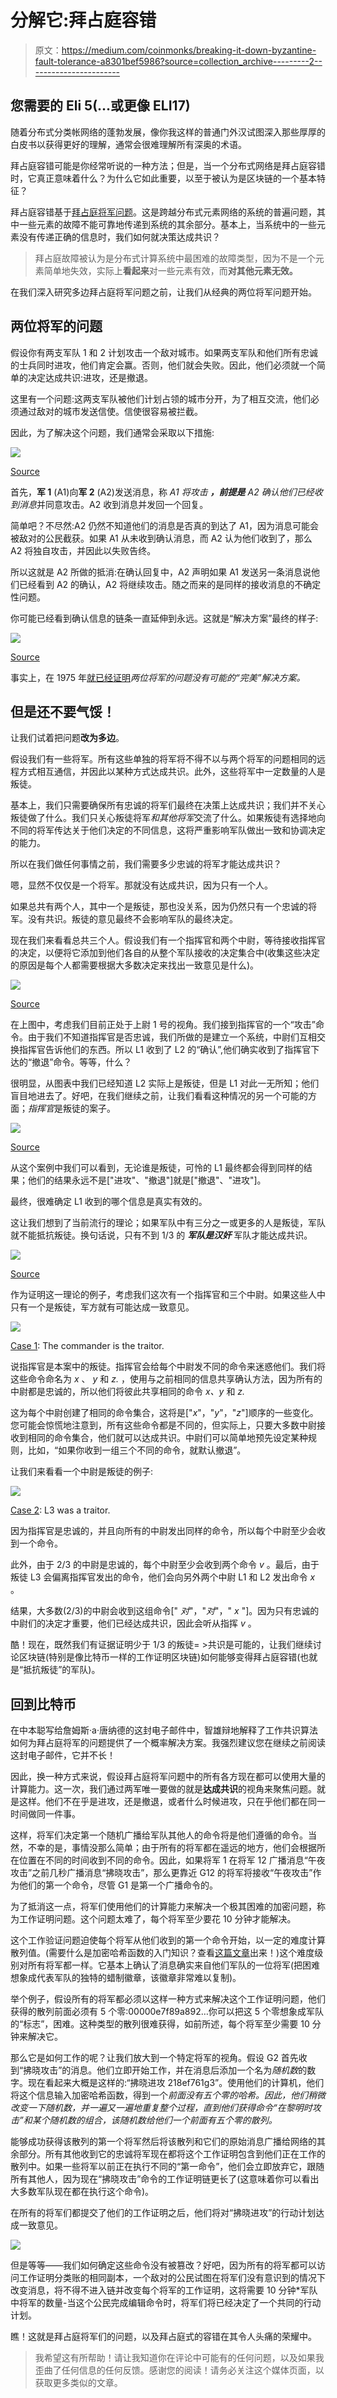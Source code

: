 # 分解它:拜占庭容错

> 原文：<https://medium.com/coinmonks/breaking-it-down-byzantine-fault-tolerance-a8301bef5986?source=collection_archive---------2----------------------->

## 您需要的 Eli 5(…或更像 ELI17)

随着分布式分类帐网络的蓬勃发展，像你我这样的普通门外汉试图深入那些厚厚的白皮书以获得更好的理解，通常会很难理解所有深奥的术语。

拜占庭容错可能是你经常听说的一种方法；但是，当一个分布式网络是拜占庭容错时，它真正意味着什么？为什么它如此重要，以至于被认为是区块链的一个基本特征？

拜占庭容错基于[拜占庭将军问题](http://citeseerx.ist.psu.edu/viewdoc/download?doi=10.1.1.126.9525&rep=rep1&type=pdf)。这是跨越分布式元素网络的系统的普遍问题，其中一些元素的故障不能可靠地传递到系统的其余部分。基本上，当系统中的一些元素没有传递正确的信息时，我们如何就决策达成共识？

> 拜占庭故障被认为是分布式计算系统中最困难的故障类型，因为不是一个元素简单地失效，实际上**看起来**对一些元素有效，而**对其他元素无效。**

在我们深入研究多边拜占庭将军问题之前，让我们从经典的两位将军问题开始。

## 两位将军的问题

假设你有两支军队 1 和 2 计划攻击一个敌对城市。如果两支军队和他们所有忠诚的士兵同时进攻，他们肯定会赢。否则，他们就会失败。因此，他们必须就一个简单的决定达成共识:进攻，还是撤退。

这里有一个问题:这两支军队被他们计划占领的城市分开，为了相互交流，他们必须通过敌对的城市发送信使。信使很容易被拦截。

因此，为了解决这个问题，我们通常会采取以下措施:

![](img/b11a683346356a78f18afb5a3d542425.png)

[Source](https://www.zeonlab.com/blog/byzantine-fault-tolerance/)

首先，**军 1** (A1)向**军 2** (A2)发送消息，称 *A1 将攻击* ***，前提是*** *A2 确认他们已经收到消息*并同意攻击。A2 收到消息并发回一个回复。

简单吧？不尽然:A2 仍然不知道他们的消息是否真的到达了 A1，因为消息可能会被敌对的公民截获。如果 A1 从未收到确认消息，而 A2 认为他们收到了，那么 A2 将独自攻击，并因此以失败告终。

所以这就是 A2 所做的抵消:在确认回复中，A2 声明如果 A1 发送另一条消息说他们已经看到 A2 的确认，A2 将继续攻击。随之而来的是同样的接收消息的不确定性问题。

你可能已经看到确认信息的链条一直延伸到永远。这就是“解决方案”最终的样子:

![](img/46c93256243cb0f34f5b04eba2ce8c6e.png)

[Source](https://www.zeonlab.com/blog/byzantine-fault-tolerance/)

事实上，在 1975 年[就已经证明](http://hydra.infosys.tuwien.ac.at/teaching/courses/AdvancedDistributedSystems/download/1975_Akkoyunlu,%20Ekanadham,%20Huber_Some%20constraints%20and%20tradeoffs%20in%20the%20design%20of%20network%20communications.pdf)*两位将军的问题没有可能的“完美”解决方案。*

## 但是还不要气馁！

让我们试着把问题**改为多边**。

假设我们有一些将军。所有这些单独的将军将不得不以与两个将军的问题相同的远程方式相互通信，并因此以某种方式达成共识。此外，这些将军中一定数量的人是叛徒。

基本上，我们只需要确保所有忠诚的将军们最终在决策上达成共识；我们并不关心叛徒做了什么。我们只关心叛徒将军*和其他将军*交流了什么。如果叛徒有选择地向不同的将军传达关于他们决定的不同信息，这将严重影响军队做出一致和协调决定的能力。

所以在我们做任何事情之前，我们需要多少忠诚的将军才能达成共识？

嗯，显然不仅仅是一个将军。那就没有达成共识，因为只有一个人。

如果总共有两个人，其中一个是叛徒，那也没关系，因为仍然只有一个忠诚的将军。没有共识。叛徒的意见最终不会影响军队的最终决定。

现在我们来看看总共三个人。假设我们有一个指挥官和两个中尉，等待接收指挥官的决定，以便将它添加到他们各自的从整个军队接收的决定集合中(收集这些决定的原因是每个人都需要根据大多数决定来找出一致意见是什么)。

![](img/3b904bafe583a86ea8e610f252687881.png)

[Source](https://people.eecs.berkeley.edu/~luca/cs174/byzantine.pdf)

在上图中，考虑我们目前正处于上尉 1 号的视角。我们接到指挥官的一个“攻击”命令。由于我们不知道指挥官是否忠诚，我们所做的是建立一个系统，中尉们互相交换指挥官告诉他们的东西。所以 L1 收到了 L2 的“确认”,他们确实收到了指挥官下达的“撤退”命令。等等，什么？

很明显，从图表中我们已经知道 L2 实际上是叛徒，但是 L1 对此一无所知；他们盲目地进去了。好吧，在我们继续之前，让我们看看这种情况的另一个可能的方面；*指挥官*是叛徒的案子。

![](img/73055d8bb6ac56b3a42f401ad335a7e8.png)

[Source](http://citeseerx.ist.psu.edu/viewdoc/download?doi=10.1.1.126.9525&rep=rep1&type=pdf)

从这个案例中我们可以看到，无论谁是叛徒，可怜的 L1 最终都会得到同样的结果；他们的结果永远不是["进攻"、"撤退"]就是["撤退"、"进攻"]。

最终，很难确定 L1 收到的哪个信息是真实有效的。

这让我们想到了当前流行的理论；如果军队中有三分之一或更多的人是叛徒，军队就不能抵抗叛徒。换句话说，只有不到 1/3 的 ***军队是汉奸*** 军队才能达成共识。

![](img/5098830b14dac2f48363b081dd3cc2dd.png)

[Source](http://citeseerx.ist.psu.edu/viewdoc/download?doi=10.1.1.126.9525&rep=rep1&type=pdf)

作为证明这一理论的例子，考虑我们这次有一个指挥官和三个中尉。如果这些人中只有一个是叛徒，军方就有可能达成一致意见。

![](img/741f5c8cd08a710ec782881816fa949c.png)

[Case 1](http://citeseerx.ist.psu.edu/viewdoc/download?doi=10.1.1.126.9525&rep=rep1&type=pdf): The commander is the traitor.

说指挥官是本案中的叛徒。指挥官会给每个中尉发不同的命令来迷惑他们。我们将这些命令命名为 *x* 、 *y* 和 *z.* ，使用与之前相同的信息共享确认方法，因为所有的中尉都是忠诚的，所以他们将彼此共享相同的命令 *x、y* 和 *z.*

这为每个中尉创建了相同的命令集合，这将是["*x*"，"*y*"，"*z*"]顺序的一些变化。您可能会惊慌地注意到，所有这些命令都是不同的，但实际上，只要大多数中尉接收到相同的命令集合，他们就可以达成共识。中尉们可以简单地预先设定某种规则，比如，“如果你收到一组三个不同的命令，就默认撤退”。

让我们来看看一个中尉是叛徒的例子:

![](img/33e51b61d8518094d63b39292bf06a9b.png)

[Case 2](http://citeseerx.ist.psu.edu/viewdoc/download?doi=10.1.1.126.9525&rep=rep1&type=pdf): L3 was a traitor.

因为指挥官是忠诚的，并且向所有的中尉发出同样的命令，所以每个中尉至少会收到一个命令。

此外，由于 2/3 的中尉是忠诚的，每个中尉至少会收到两个命令 *v* 。最后，由于叛徒 L3 会偏离指挥官发出的命令，他们会向另外两个中尉 L1 和 L2 发出命令 *x* 。

结果，大多数(2/3)的中尉会收到这组命令[" *对*"，"*对*"，" *x* "]。因为只有忠诚的中尉们的决定才重要，他们已经达成共识，因此会听从指挥 *v* 。

酷！现在，既然我们有证据证明少于 1/3 的叛徒= >共识是可能的，让我们继续讨论区块链(特别是像比特币一样的工作证明区块链)如何能够变得拜占庭容错(也就是“抵抗叛徒”的军队)。

## 回到比特币

在中本聪写给詹姆斯·a·唐纳德的这封电子邮件中，智雄辩地解释了工作共识算法如何为拜占庭将军的问题提供了一个概率解决方案。我强烈建议您在继续之前阅读这封电子邮件，它并不长！

因此，换一种方式来说，假设拜占庭将军问题中的所有各方现在都可以使用大量的计算能力。这一次，我们通过两军唯一要做的就是**达成共识**的视角来聚焦问题。就是这样。他们不在乎是进攻，还是撤退，或者什么时候进攻，只在乎他们都在同一时间做同一件事。

这样，将军们决定第一个随机广播给军队其他人的命令将是他们遵循的命令。当然，不幸的是，事情没那么简单；由于所有的将军都在遥远的地方，他们会根据所在位置在不同的时间收到不同的命令。因此，如果将军 1 在将军 12 广播消息“午夜攻击”之前几秒广播消息“拂晓攻击”，那么更靠近 G12 的将军将接收“午夜攻击”作为他们的第一个命令，尽管 G1 是第一个广播命令的。

为了抵消这一点，将军们使用他们的计算能力来解决一个极其困难的加密问题，称为工作证明问题。这个问题太难了，每个将军至少要花 10 分钟才能解决。

这个工作验证问题迫使每个将军从他们收到的第一个命令开始，以一定的难度计算散列值。(需要什么是加密哈希函数的入门知识？查看[这篇文章](/@ramyjzh/cryptographic-hash-functions-wait-what-35128a8960a6)出来！)这个难度级别对所有将军都一样。它基本上确认了消息确实来自他们军队的一位将军(把困难想象成代表军队的独特的蜡制徽章，该徽章非常难以复制)。

举个例子，假设所有的将军都必须以这样一种方式来解决这个工作证明问题，他们获得的散列前面必须有 5 个零:00000e7f89a892…你可以把这 5 个零想象成军队的“标志”，困难。这种类型的散列很难获得，如前所述，每个将军至少需要 10 分钟来解决它。

那么它是如何工作的呢？让我们放大到一个特定将军的视角。假设 G2 首先收到“拂晓攻击”的消息。他们立即开始工作，并在消息后添加一个名为*随机数*的数字。现在看起来大概是这样的:“拂晓进攻 218ef761g3”。使用他们的计算机，他们将这个信息输入加密哈希函数，得到一个*前面没有五个零的哈希。因此，他们稍微改变一下随机数，并一遍又一遍地重复整个过程，直到他们获得命令“在黎明时攻击”和某个随机数的组合，该随机数给他们一个前面有五个零的散列。*

能够成功获得该散列的第一个将军然后将该散列和它们的原始消息广播给网络的其余部分。所有其他收到它的忠诚将军现在都将这个工作证明包含到他们正在工作的散列中。如果一些将军以前正在执行不同的“第一命令”，他们会立即放弃它，跟随所有其他人，因为现在“拂晓攻击”命令的工作证明链更长了(这意味着你可以看出大多数军队现在都在执行这个命令)。

在所有的将军们都提交了他们的工作证明之后，他们将对“拂晓进攻”的行动计划达成一致意见。

![](img/9c3de27f56bee971fb195546007af600.png)

但是等等——我们如何确定这些命令没有被篡改？好吧，因为所有的将军都可以访问工作证明分类账的相同副本，一个敌对的公民试图在将军们没有意识到的情况下改变消息，将不得不进入链并改变每个将军的工作证明，这将需要 10 分钟*军队中将军的数量-当这个公民完成编辑命令时，将军们将已经决定了一个共同的行动计划。

瞧！这就是拜占庭将军们的问题，以及拜占庭式的容错在其令人头痛的荣耀中。

> 我希望这有所帮助！请让我知道你在评论中可能有的任何问题，以及如果我歪曲了任何信息的任何反馈。感谢您的阅读！请务必关注这个媒体页面，以获取更多类似的文章。